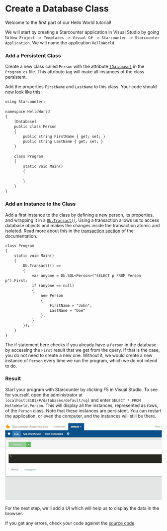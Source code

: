 # Create a Database Class

Welcome to the first part of our Hello World tutorial!

We will start by creating a Starcounter application in Visual Studio by going to `New Project -> Templates -> Visual C# -> Starcounter -> Starcounter Application`. We will name the application `HelloWorld`.

### Add a Persistent Class

Create a new class called `Person` with the attribute [`[Database]`](../guides/database/creating-database-classes.md) in the `Program.cs` file. This attribute tag will make all instances of the class persistent.

Add the properties `FirstName` and `LastName` to this class. Your code should now look like this:



```
using Starcounter;

namespace HelloWorld
{
    [Database]
    public class Person
    {
        public string FirstName { get; set; }
        public string LastName { get; set; }
    }

    class Program
    {
        static void Main()
        {

        }
    }
}
```

### Add an Instance to the Class

Add a first instance to the class by defining a new person, its properties, and wrapping it in a [`Db.Transact()`](../guides/transactions/using-transactions.md#dbtransact). Using a transaction allows us to access database objects and makes the changes inside the transaction atomic and isolated. Read more about this in the [transaction section](../guides/transactions/) of the documentation.



```
class Program
{
    static void Main()
    {
        Db.Transact(() =>
        {
            var anyone = Db.SQL<Person>("SELECT p FROM Person p").First;
            if (anyone == null)
            {
                new Person
                {
                    FirstName = "John",
                    LastName = "Doe"
                };
            }
        });
    }
}
```

The if statement here checks if you already have a `Person` in the database by accessing the `First` result that we get from the query. If that is the case, you do not need to create a new one. Without it, we would create a new instance of `Person` every time we run the program, which we do not intend to do.

### Result

Start your program with Starcounter by clicking F5 in Visual Studio. To see for yourself, open the administrator at `localhost:8181/#/databases/default/sql` and enter `SELECT * FROM HelloWorld.Person`. This will display all the instances, represented as rows, of the `Person` class. Note that these instances are persistent. You can restart the application, or even the computer, and the instances will still be there.



![](../.gitbook/assets/part1resized%20%282%29.gif)



For the next step, we'll add a UI which will help us to display the data in the browser.

If you get any errors, check your code against the [source code](https://github.com/StarcounterApps/HelloWorld/commit/7603d26601a34f23fc6cda7eb6251026581f9505).

